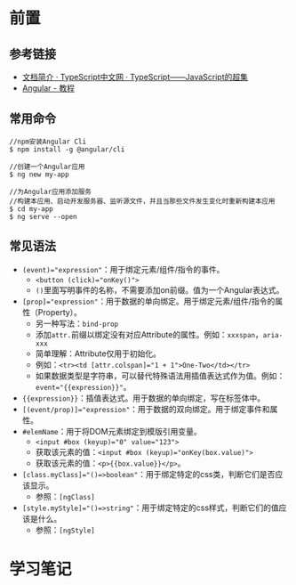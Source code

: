 # 前置

## 参考链接

* [文档简介 · TypeScript中文网 · TypeScript——JavaScript的超集](https://www.tslang.cn/docs/home.html)
* [Angular - 教程](https://www.angular.cn/tutorial)

## 常用命令

```
//npm安装Angular Cli
$ npm install -g @angular/cli

//创建一个Angular应用
$ ng new my-app

//为Angular应用添加服务
//构建本应用、启动开发服务器、监听源文件，并且当那些文件发生变化时重新构建本应用
$ cd my-app
$ ng serve --open
```

## 常见语法

* `(event)="expression"`：用于绑定元素/组件/指令的事件。
	* `<button (click)="onKey()">`
	* `()`里面写明事件的名称，不需要添加on前缀。值为一个Angular表达式。
* `[prop]="expression"`：用于数据的单向绑定。用于绑定元素/组件/指令的属性（Property）。
	* 另一种写法：`bind-prop`
	* 添加`attr.`前缀以绑定没有对应Attribute的属性。例如：`xxxspan`，`aria-xxx`
	* 简单理解：Attribute仅用于初始化。
	* 例如：`<tr><td [attr.colspan]="1 + 1">One-Two</td></tr>`
	* 如果数据类型是字符串，可以替代特殊语法用插值表达式作为值。例如：`event="{{expression}}"`。
* `{{expression}}`：插值表达式。用于数据的单向绑定，写在标签体中。
* `[(event/prop)]="expression"`：用于数据的双向绑定。用于绑定事件和属性。
* `#elemName`：用于将DOM元素绑定到模版引用变量。
	* `<input #box (keyup)="0" value="123">`
	* 获取该元素的值：`<input #box (keyup)="onKey(box.value)">`
	* 获取该元素的值：`<p>{{box.value}}</p>`。
* `[class.myClass]="()=>boolean"`：用于绑定特定的css类，判断它们是否应该显示。
	* 参照：`[ngClass]`
* `[style.myStyle]="()=>string"`：用于绑定特定的css样式，判断它们的值应该是什么。
	* 参照：`[ngStyle]`

# 学习笔记
